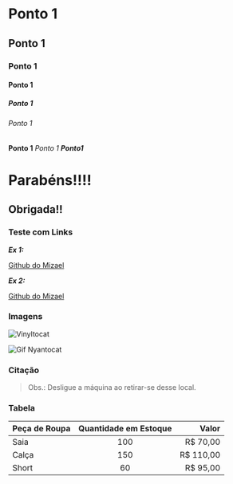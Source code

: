 # Ponto 1

## Ponto 1

### Ponto 1

#### Ponto 1

##### Ponto 1

###### Ponto 1

**Ponto 1**
_Ponto 1_
**_Ponto1_**

# Parabéns!!!!

## Obrigada!!

### Teste com Links

**_Ex 1:_**

[Github do Mizael](https://github.com/mizaelc)

**_Ex 2:_**

[Github do Mizael][mizael-link]

[mizael-link]: https://github.com/mizaelc

### Imagens

![Vinyltocat](https://octodex.github.com/images/vinyltocat.png)

![Gif Nyantocat][nyantocatgif]

[nyantocatgif]: https://octodex.github.com/images/nyantocat.gif

### Citação

> Obs.:
> Desligue a máquina ao retirar-se desse local.

### Tabela

| **Peça de Roupa** | **Quantidade em Estoque** |  **Valor** |
| :---------------- | :-----------------------: | ---------: |
| Saia              |            100            |  R\$ 70,00 |
| Calça             |            150            | R\$ 110,00 |
| Short             |            60             |  R\$ 95,00 |
